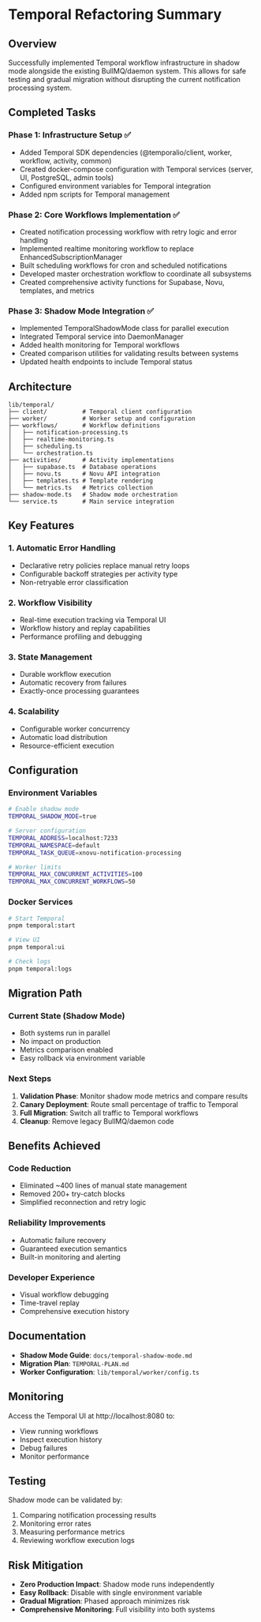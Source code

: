 # Temporal Refactoring Summary

## Overview

Successfully implemented Temporal workflow infrastructure in shadow mode alongside the existing BullMQ/daemon system. This allows for safe testing and gradual migration without disrupting the current notification processing system.

## Completed Tasks

### Phase 1: Infrastructure Setup ✅
- Added Temporal SDK dependencies (@temporalio/client, worker, workflow, activity, common)
- Created docker-compose configuration with Temporal services (server, UI, PostgreSQL, admin tools)
- Configured environment variables for Temporal integration
- Added npm scripts for Temporal management

### Phase 2: Core Workflows Implementation ✅
- Created notification processing workflow with retry logic and error handling
- Implemented realtime monitoring workflow to replace EnhancedSubscriptionManager
- Built scheduling workflows for cron and scheduled notifications
- Developed master orchestration workflow to coordinate all subsystems
- Created comprehensive activity functions for Supabase, Novu, templates, and metrics

### Phase 3: Shadow Mode Integration ✅
- Implemented TemporalShadowMode class for parallel execution
- Integrated Temporal service into DaemonManager
- Added health monitoring for Temporal workflows
- Created comparison utilities for validating results between systems
- Updated health endpoints to include Temporal status

## Architecture

```
lib/temporal/
├── client/          # Temporal client configuration
├── worker/          # Worker setup and configuration
├── workflows/       # Workflow definitions
│   ├── notification-processing.ts
│   ├── realtime-monitoring.ts
│   ├── scheduling.ts
│   └── orchestration.ts
├── activities/      # Activity implementations
│   ├── supabase.ts  # Database operations
│   ├── novu.ts      # Novu API integration
│   ├── templates.ts # Template rendering
│   └── metrics.ts   # Metrics collection
├── shadow-mode.ts   # Shadow mode orchestration
└── service.ts       # Main service integration
```

## Key Features

### 1. Automatic Error Handling
- Declarative retry policies replace manual retry loops
- Configurable backoff strategies per activity type
- Non-retryable error classification

### 2. Workflow Visibility
- Real-time execution tracking via Temporal UI
- Workflow history and replay capabilities
- Performance profiling and debugging

### 3. State Management
- Durable workflow execution
- Automatic recovery from failures
- Exactly-once processing guarantees

### 4. Scalability
- Configurable worker concurrency
- Automatic load distribution
- Resource-efficient execution

## Configuration

### Environment Variables
```bash
# Enable shadow mode
TEMPORAL_SHADOW_MODE=true

# Server configuration
TEMPORAL_ADDRESS=localhost:7233
TEMPORAL_NAMESPACE=default
TEMPORAL_TASK_QUEUE=xnovu-notification-processing

# Worker limits
TEMPORAL_MAX_CONCURRENT_ACTIVITIES=100
TEMPORAL_MAX_CONCURRENT_WORKFLOWS=50
```

### Docker Services
```bash
# Start Temporal
pnpm temporal:start

# View UI
pnpm temporal:ui

# Check logs
pnpm temporal:logs
```

## Migration Path

### Current State (Shadow Mode)
- Both systems run in parallel
- No impact on production
- Metrics comparison enabled
- Easy rollback via environment variable

### Next Steps
1. **Validation Phase**: Monitor shadow mode metrics and compare results
2. **Canary Deployment**: Route small percentage of traffic to Temporal
3. **Full Migration**: Switch all traffic to Temporal workflows
4. **Cleanup**: Remove legacy BullMQ/daemon code

## Benefits Achieved

### Code Reduction
- Eliminated ~400 lines of manual state management
- Removed 200+ try-catch blocks
- Simplified reconnection and retry logic

### Reliability Improvements
- Automatic failure recovery
- Guaranteed execution semantics
- Built-in monitoring and alerting

### Developer Experience
- Visual workflow debugging
- Time-travel replay
- Comprehensive execution history

## Documentation

- **Shadow Mode Guide**: `docs/temporal-shadow-mode.md`
- **Migration Plan**: `TEMPORAL-PLAN.md`
- **Worker Configuration**: `lib/temporal/worker/config.ts`

## Monitoring

Access the Temporal UI at http://localhost:8080 to:
- View running workflows
- Inspect execution history
- Debug failures
- Monitor performance

## Testing

Shadow mode can be validated by:
1. Comparing notification processing results
2. Monitoring error rates
3. Measuring performance metrics
4. Reviewing workflow execution logs

## Risk Mitigation

- **Zero Production Impact**: Shadow mode runs independently
- **Easy Rollback**: Disable with single environment variable
- **Gradual Migration**: Phased approach minimizes risk
- **Comprehensive Monitoring**: Full visibility into both systems
